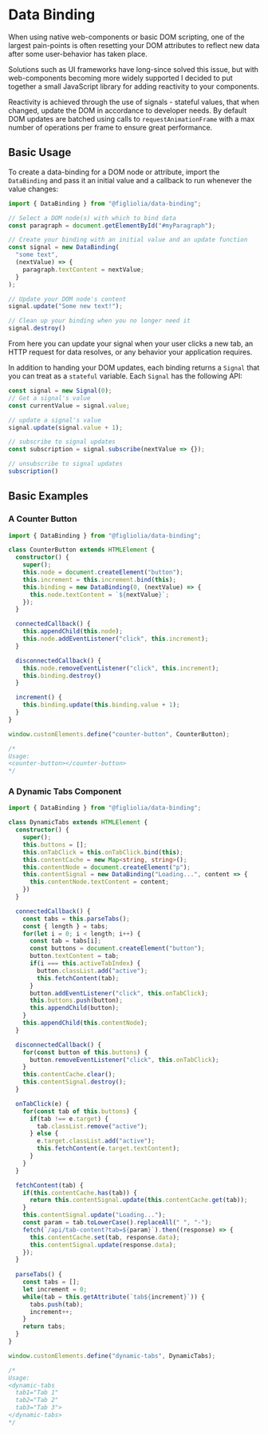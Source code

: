 # Data Binding
When using native web-components or basic DOM scripting, one of the largest pain-points is often resetting your DOM attributes to reflect new data after some user-behavior has taken place. 

Solutions such as UI frameworks have long-since solved this issue, but with web-components becoming more widely supported I decided to put together a small JavaScript library for adding reactivity to your components.

Reactivity is achieved through the use of signals - stateful values, that when changed, update the DOM in accordance to developer needs. By default DOM updates are batched using calls to `requestAnimationFrame` with a max number of operations per frame to ensure great performance.

## Basic Usage
To create a data-binding for a DOM node or attribute, import the `DataBinding` and pass it an initial value and a callback to run whenever the value changes:

```typescript
import { DataBinding } from "@figliolia/data-binding";

// Select a DOM node(s) with which to bind data
const paragraph = document.getElementById("#myParagraph");

// Create your binding with an initial value and an update function
const signal = new DataBinding(
  "some text", 
  (nextValue) => {
    paragraph.textContent = nextValue;
  }
);

// Update your DOM node's content
signal.update("Some new text!");

// Clean up your binding when you no longer need it
signal.destroy()
```

From here you can update your signal when your user clicks a new tab, an HTTP request for data resolves, or any behavior your application requires.

In addition to handing your DOM updates, each binding returns a `Signal` that you can treat as a `stateful` variable. Each `Signal` has the following API:

```typescript
const signal = new Signal(0);
// Get a signal's value
const currentValue = signal.value;

// update a signal's value
signal.update(signal.value + 1);

// subscribe to signal updates
const subscription = signal.subscribe(nextValue => {});

// unsubscribe to signal updates
subscription()
```

## Basic Examples
### A Counter Button
```typescript
import { DataBinding } from "@figliolia/data-binding";

class CounterButton extends HTMLElement {
  constructor() {
    super();
    this.node = document.createElement("button");
    this.increment = this.increment.bind(this);
    this.binding = new DataBinding(0, (nextValue) => {
      this.node.textContent = `${nextValue}`;
    });
  }

  connectedCallback() {
    this.appendChild(this.node);
    this.node.addEventListener("click", this.increment);
  }

  disconnectedCallback() {
    this.node.removeEventListener("click", this.increment);
    this.binding.destroy()
  }

  increment() {
    this.binding.update(this.binding.value + 1);
  }
}

window.customElements.define("counter-button", CounterButton);

/*
Usage:
<counter-button></counter-button>
*/
```

### A Dynamic Tabs Component
```typescript
import { DataBinding } from "@figliolia/data-binding";

class DynamicTabs extends HTMLElement {
  constructor() {
    super();
    this.buttons = [];
    this.onTabClick = this.onTabClick.bind(this);
    this.contentCache = new Map<string, string>();
    this.contentNode = document.createElement("p");
    this.contentSignal = new DataBinding("Loading...", content => {
      this.contentNode.textContent = content;
    })
  }

  connectedCallback() {
    const tabs = this.parseTabs();
    const { length } = tabs;
    for(let i = 0; i < length; i++) {
      const tab = tabs[i];
      const buttons = document.createElement("button");
      button.textContent = tab;
      if(i === this.activeTabIndex) {
        button.classList.add("active");
        this.fetchContent(tab);
      }
      button.addEventListener("click", this.onTabClick);
      this.buttons.push(button);
      this.appendChild(button);
    }
    this.appendChild(this.contentNode);
  }

  disconnectedCallback() {
    for(const button of this.buttons) {
      button.removeEventListener("click", this.onTabClick);
    }
    this.contentCache.clear();
    this.contentSignal.destroy();
  }

  onTabClick(e) {
    for(const tab of this.buttons) {
      if(tab !== e.target) {
        tab.classList.remove("active");
      } else {
        e.target.classList.add("active");
        this.fetchContent(e.target.textContent);
      }
    }
  }

  fetchContent(tab) {
    if(this.contentCache.has(tab)) {
      return this.contentSignal.update(this.contentCache.get(tab));
    }
    this.contentSignal.update("Loading...");
    const param = tab.toLowerCase().replaceAll(" ", "-");
    fetch(`/api/tab-content?tab=${param}`).then((response) => {
      this.contentCache.set(tab, response.data);
      this.contentSignal.update(response.data);
    });
  } 
 
  parseTabs() {
    const tabs = [];
    let increment = 0;
    while(tab = this.getAttribute(`tab${increment}`)) {
      tabs.push(tab);
      increment++;
    }
    return tabs;
  }
}

window.customElements.define("dynamic-tabs", DynamicTabs);

/*
Usage:
<dynamic-tabs 
  tab1="Tab 1" 
  tab2="Tab 2" 
  tab3="Tab 3">
</dynamic-tabs>
*/
```